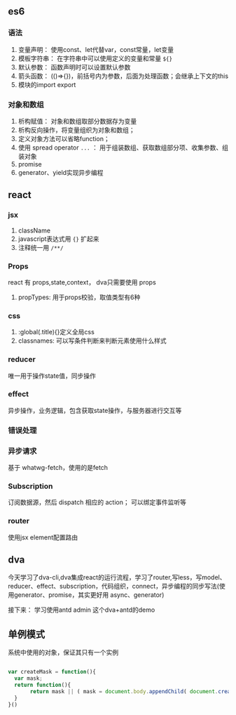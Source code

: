 ## es6

### 语法

1. 变量声明： 使用const、let代替var，const常量，let变量
2. 模板字符串： 在字符串中可以使用定义的变量和常量 `${}`
3. 默认参数： 函数声明时可以设置默认参数
4. 箭头函数： (()=>{})，前括号内为参数，后面为处理函数；会继承上下文的this
5. 模块的import export

### 对象和数组

1. 析构赋值： 对象和数组取部分数据存为变量
2. 析构反向操作，将变量组织为对象和数组；
3. 定义对象方法可以省略function；
4. 使用 spread operator `...` ： 用于组装数组、获取数组部分项、收集参数、组装对象
5. promise
6. generator、yield实现异步编程

## react

### jsx

1. className
2. javascript表达式用 `{}` 扩起来
3. 注释统一用 `/**/`

### Props

react 有 props,state,context， dva只需要使用 props

1. propTypes: 用于props校验，取值类型有6种

### css

1. :global(.title){}定义全局css
2. classnames: 可以写条件判断来判断元素使用什么样式

### reducer

唯一用于操作state值，同步操作

### effect

异步操作，业务逻辑，包含获取state操作，与服务器进行交互等

### 错误处理

### 异步请求

基于 whatwg-fetch，使用的是fetch

### Subscription

订阅数据源，然后 dispatch 相应的 action；
可以绑定事件监听等

### router 

使用jsx element配置路由

## dva

今天学习了dva-cli,dva集成react的运行流程，学习了router,写less，写model、reducer、effect、subscription，代码组织，connect，异步编程的同步写法(使用generator、promise，其实更好用 async、generator)

接下来： 学习使用antd admin 这个dva+antd的demo

## 单例模式

系统中使用的对象，保证其只有一个实例

```javascript

var createMask = function(){
  var mask;
  return function(){
       return mask || ( mask = document.body.appendChild( document.createElement('div') ) )
  }
}()

```


